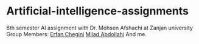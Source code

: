 # Artificial-intelligence-assignments
6th semester AI assignment with Dr. Mohsen Afshachi at Zanjan university
Group Members:
<a href="https://github.com/erfanSW">Erfan Chegini</a>
<a href="https://github.com/miladabdollahi">Milad Abdollahi</a>
And me.
